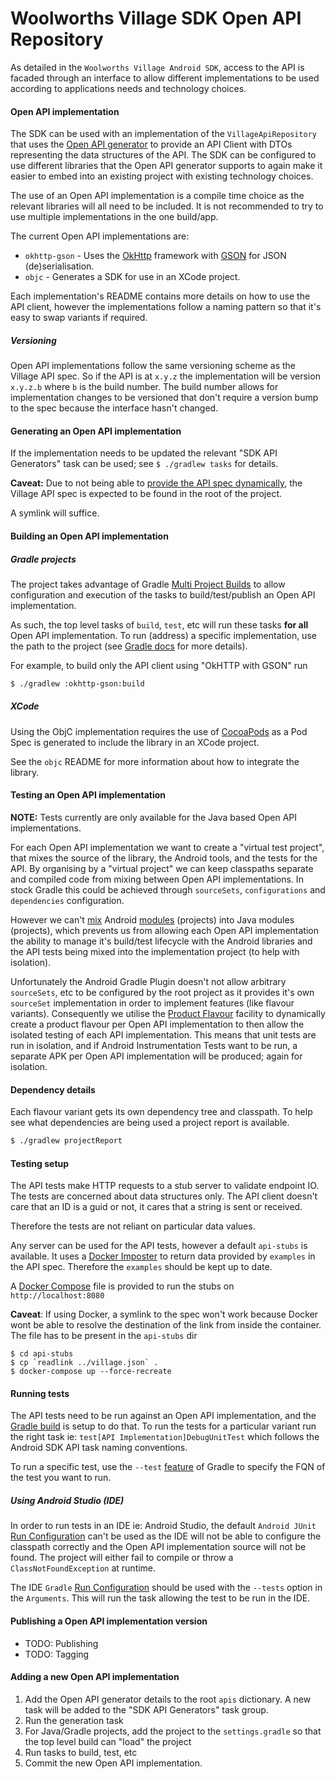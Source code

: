 # Woolworths Village SDK Open API Repository

As detailed in the `Woolworths Village Android SDK`, access to the API
is facaded through an interface to allow different implementations to be
used according to applications needs and technology choices.

#### Open API implementation

The SDK can be used with an implementation of the `VillageApiRepository`
that uses the [Open API generator](https://openapi-generator.tech/) to
provide an API Client with DTOs representing the data structures of the
API. The SDK can be configured to use different libraries that the Open
API generator supports to again make it easier to embed into an existing
project with existing technology choices.

The use of an Open API implementation is a compile time choice as the
relevant libraries will all need to be included. It is not recommended to
try to use multiple implementations in the one build/app.

The current Open API implementations are:
 - `okhttp-gson` - Uses the [OkHttp](https://square.github.io/okhttp/)
     framework with [GSON](https://github.com/google/gson) for JSON
     (de)serialisation.
 - `objc` - Generates a SDK for use in an XCode project.

Each implementation's README contains more details on how to use the
API client, however the implementations follow a naming pattern so
that it's easy to swap variants if required.

##### Versioning

Open API implementations follow the same versioning scheme as the Village API spec.
So if the API is at `x.y.z` the implementation will be version `x.y.z.b` where `b`
is the build number. The build number allows for implementation changes
to be versioned that don't require a version bump to the spec because the
interface hasn't changed.

#### Generating an Open API implementation

If the implementation needs to be updated the relevant "SDK API Generators"
task can be used; see `$ ./gradlew tasks` for details.

**Caveat:** Due to not being able to [provide the API spec dynamically](https://github.com/OpenAPITools/openapi-generator/issues/5965),
the Village API spec is expected to be found in the root of the project.

A symlink will suffice.

#### Building an Open API implementation

##### Gradle projects

The project takes advantage of Gradle [Multi Project Builds](https://docs.gradle.org/current/userguide/multi_project_builds.html)
to allow configuration and execution of the tasks to build/test/publish
an Open API implementation.

As such, the top level tasks of `build`, `test`, etc will run these tasks
**for all** Open API implementation. To run (address) a specific implementation, use the
path to the project (see [Gradle docs](https://docs.gradle.org/current/userguide/multi_project_builds.html#sec:running_partial_build_from_the_root)
for more details).

For example, to build only the API client using "OkHTTP with GSON" run

```sh
$ ./gradlew :okhttp-gson:build
```

##### XCode

Using the ObjC implementation requires the use of [CocoaPods](https://cocoapods.org/)
as a Pod Spec is generated to include the library in an XCode project.

See the `objc` README for more information about how to integrate the
library.

#### Testing an Open API implementation

**NOTE:** Tests currently are only available for the Java based Open API
implementations.

For each Open API implementation we want to create a "virtual test project", that
mixes the source of the library, the Android tools, and the tests
for the API. By organising by a "virtual project" we can keep
classpaths separate and compiled code from mixing between Open API implementations.
In stock Gradle this could be achieved through `sourceSets`,
`configurations` and `dependencies` configuration.

However we can't [mix](https://stackoverflow.com/questions/49714744/failed-to-resolve-project-android-library-and-java-library-module-dependency)
Android [modules](https://docs.gradle.org/current/userguide/dependency_management_terminology.html#sub:terminology_module)
(projects) into Java modules (projects), which prevents us from allowing
each Open API implementation the ability to manage it's build/test lifecycle with
the Android libraries and the API tests being mixed into the implementation
project (to help with isolation).

Unfortunately the Android Gradle Plugin doesn't not allow arbitrary
`sourceSets`, etc to be configured by the root project as it provides
it's own `sourceSet` implementation in order to implement features
(like flavour variants). Consequently we utilise the [Product Flavour](https://developer.android.com/studio/build/build-variants#product-flavors)
facility to dynamically create a product flavour per Open API implementation to
then allow the isolated testing of each API implementation. This means that
unit tests are run in isolation, and if Android Instrumentation Tests
want to be run, a separate APK per Open API implementation will be produced; again
for isolation.

#### Dependency details

Each flavour variant gets its own dependency tree and classpath. To help
see what dependencies are being used a project report is available.

```sh
$ ./gradlew projectReport 
```

#### Testing setup

The API tests make HTTP requests to a stub server to validate endpoint
IO. The tests are concerned about data structures only. The API client doesn't
care that an ID is a guid or not, it cares that a string is sent or received.

Therefore the tests are not reliant on particular data values.

Any server can be used for the API tests, however a default `api-stubs`
is available. It uses a [Docker Imposter](https://github.com/outofcoffee/imposter)
to return data provided by `examples` in the API spec. Therefore the
`examples` should be kept up to date.

A [Docker Compose](https://docs.docker.com/compose/) file is provided to
run the stubs on `http://localhost:8080`

**Caveat**: If using Docker, a symlink to the spec won't work because
Docker wont be able to resolve the destination of the link from inside
the container. The file has to be present in the `api-stubs` dir

```shell
$ cd api-stubs
$ cp `readlink ../village.json` .
$ docker-compose up --force-recreate
```

#### Running tests

The API tests need to be run against an Open API implementation, and the [Gradle
build](https://developer.android.com/studio/test/command-line) is setup
to do that. To run the tests for a particular variant run the right
task ie: `test[API Implementation]DebugUnitTest` which follows the Android SDK API
task naming conventions.

To run a specific test, use the `--test` [feature](https://docs.gradle.org/current/userguide/java_testing.html#test_filtering)
of Gradle to specify the FQN of the test you want to run.

##### Using Android Studio (IDE)

In order to run tests in an IDE ie: Android Studio, the default
`Android JUnit` [Run Configuration](https://developer.android.com/studio/test#run_a_test)
can't be used as the IDE will not be able to configure the classpath
correctly and the Open API implementation source will not be found. The project
will either fail to compile or throw a `ClassNotFoundException` at runtime.

The IDE `Gradle` [Run Configuration](https://www.jetbrains.com/help/idea/create-run-debug-configuration-gradle-tasks.html)
should be used with the `--tests` option in the `Arguments`. This will run
the task allowing the test to be run in the IDE.

#### Publishing a Open API implementation version

- TODO: Publishing
- TODO: Tagging

#### Adding a new Open API implementation

1. Add the Open API generator details to the root `apis` dictionary. A
new task will be added to the "SDK API Generators" task group.
2. Run the generation task
3. For Java/Gradle projects, add the project to the `settings.gradle`
so that the top level build can "load" the project
4. Run tasks to build, test, etc
5. Commit the new Open API implementation.